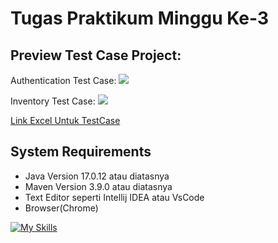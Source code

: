 # Tugas Praktikum Minggu Ke-3


## Preview Test Case Project:

Authentication Test Case:
![](https://github.com/Adhitya2808/Tugas-Praktikum-Selenium/blob/master/src/Screenshoot/Authentication.png)

Inventory Test Case:
![](https://github.com/Adhitya2808/Tugas-Praktikum-Selenium/blob/master/src/Screenshoot/Inventory.png)

[Link Excel Untuk TestCase](https://docs.google.com/spreadsheets/d/15EcrhqhNRiTcEkVhM1V8B5OEg8rsnUF6/edit?usp=sharing&ouid=109645276730628737767&rtpof=true&sd=true)






## System Requirements

- Java Version 17.0.12 atau diatasnya
- Maven Version 3.9.0 atau diatasnya
- Text Editor seperti Intellij IDEA atau VsCode
- Browser(Chrome)
  
[![My Skills](https://skillicons.dev/icons?i=java,maven,idea,wasm)](https://skillicons.dev)

